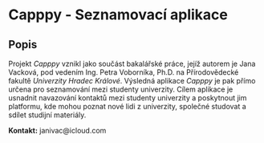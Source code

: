 <!DOCTYPE html>
<html>
<head>
</head>
<body>
  <h1>Capppy - Seznamovací aplikace</h1>

  <h2>Popis</h2>
  <p>
Projekt <i>Capppy</i> vznikl jako součást bakalářské práce, jejíž autorem je Jana Vacková, pod vedením Ing. Petra Voborníka, Ph.D. na Přírodovědecké fakultě <i>Univerzity Hradec Králové</i>. Výsledná aplikace <i>Capppy</i> je pak přímo určena pro seznamování mezi studenty univerzity. Cílem aplikace je usnadnit navazování kontaktů mezi studenty univerzity a poskytnout jim platformu, kde mohou poznat nové lidi z univerzity, společné studovat a sdílet studijní materiály.
  </p>

<p><Strong>Kontakt:</Strong> janivac@icloud.com</p>
  


</body>
</html>

